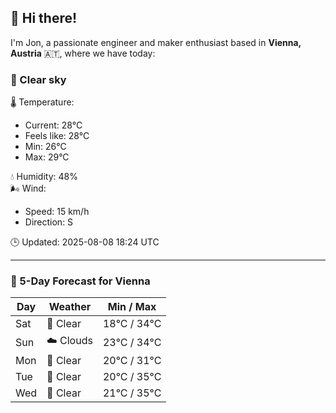 ## 👋 Hi there!

I'm Jon, a passionate engineer and maker enthusiast based in **Vienna, Austria** 🇦🇹, where we have today:

### 🌙 Clear sky 

🌡️ Temperature: 
* Current: 28°C
* Feels like: 28°C
* Min: 26°C 
* Max: 29°C  

💧 Humidity: 48%  
🌬️ Wind: 
* Speed: 15 km/h 
* Direction: S  

🕒 Updated: 2025-08-08 18:24 UTC

---

### 📅 5-Day Forecast for Vienna

| Day | Weather | Min / Max |
|-----|---------|------------|
| Sat | 🌙 Clear | 18°C / 34°C |
| Sun | ☁️ Clouds | 23°C / 34°C |
| Mon | 🌙 Clear | 20°C / 31°C |
| Tue | 🌙 Clear | 20°C / 35°C |
| Wed | 🌙 Clear | 21°C / 35°C |
